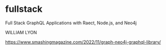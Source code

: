 # fullstack
Full Stack GraphQL Applications with Raect, Node.js, and Neo4j

WILLIAM LYON

https://www.smashingmagazine.com/2022/11/graph-neo4j-graphql-library/
